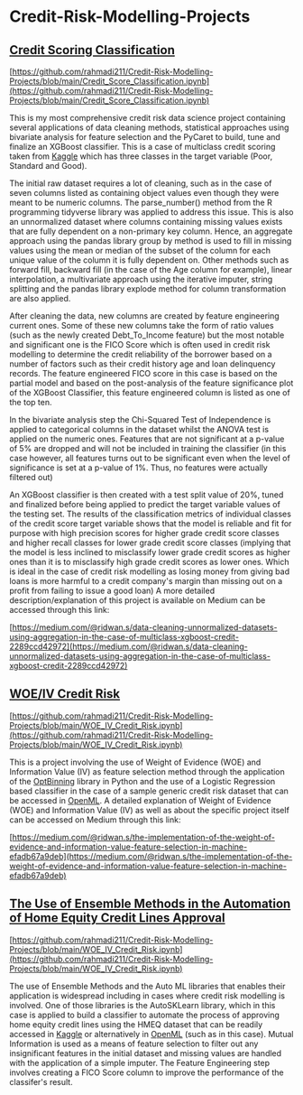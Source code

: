 # Credit-Risk-Modelling-Projects

## [Credit Scoring Classification](https://github.com/rahmadi211/Credit-Risk-Modelling-Projects/blob/main/Credit_Score_Classification.ipynb)
[https://github.com/rahmadi211/Credit-Risk-Modelling-Projects/blob/main/Credit_Score_Classification.ipynb](https://github.com/rahmadi211/Credit-Risk-Modelling-Projects/blob/main/Credit_Score_Classification.ipynb)

This is my most comprehensive credit risk data science project containing several applications of data cleaning methods, statistical approaches using bivariate analysis for feature selection and the PyCaret to build, tune and finalize an XGBoost classifier.
This is a case of multiclass credit scoring taken from [Kaggle](https://www.kaggle.com/datasets/parisrohan/credit-score-classification) which has three classes in the target variable (Poor, Standard and Good). 

The initial raw dataset requires a lot of cleaning, such as in the case of seven columns listed as containing object values even though they were meant to be numeric columns. The parse_number() method from the R programming tidyverse library was applied to address this issue. This is also an unnormalized dataset where columns containing missing values exists that are fully dependent on a non-primary key column. Hence, an aggregate approach using the pandas library group by method is used to fill in missing values using the mean or median of the subset of the column for each unique value of the column it is fully dependent on. Other methods such as forward fill, backward fill (in the case of the Age column for example), linear interpolation, a multivariate approach using the iterative imputer, string splitting and the pandas library explode method for column transformation are also applied. 

After cleaning the data, new columns are created by feature engineering current ones. Some of these new columns take the form of ratio values (such as the newly created Debt_To_Income feature) but the most notable and significant one is the FICO Score which is often used in credit risk modelling to determine the credit reliability of the borrower based on a number of factors such as their credit history age and loan delinquency records. The feature engineered FICO score in this case is based on the partial model and based on the post-analysis of the feature significance plot of the XGBoost Classifier, this feature engineered column is listed as one of the top ten.

In the bivariate analysis step the Chi-Squared Test of Independence is applied to categorical columns in the dataset whilst the ANOVA test is applied on the numeric ones. Features that are not significant at a p-value of 5% are dropped and will not be included in training the classifier (in this case however, all features turns out to be significant even when the level of significance is set at a p-value of 1%. Thus, no features were actually filtered out)

An XGBoost classifier is then created with a test split value of 20%, tuned and finalized before being applied to predict the target variable values of the testing set. The results of the classification metrics of individual classes of the credit score target variable shows that the model is reliable and fit for purpose with high precision scores for higher grade credit score classes and higher recall classes for lower grade credit score classes (implying that the model is less inclined to misclassify lower grade credit scores as higher ones than it is to misclassify high grade credit scores as lower ones. Which is ideal in the case of credit risk modelling as losing money from giving bad loans is more harmful to a credit company's margin than missing out on a profit from failing to issue a good loan)
A more detailed description/explanation of this project is available on Medium can be accessed through this link:

[https://medium.com/@ridwan.s/data-cleaning-unnormalized-datasets-using-aggregation-in-the-case-of-multiclass-xgboost-credit-2289ccd42972](https://medium.com/@ridwan.s/data-cleaning-unnormalized-datasets-using-aggregation-in-the-case-of-multiclass-xgboost-credit-2289ccd42972)




## [WOE/IV Credit Risk](https://github.com/rahmadi211/Credit-Risk-Modelling-Projects/blob/main/WOE_IV_Credit_Risk.ipynb)
[https://github.com/rahmadi211/Credit-Risk-Modelling-Projects/blob/main/WOE_IV_Credit_Risk.ipynb](https://github.com/rahmadi211/Credit-Risk-Modelling-Projects/blob/main/WOE_IV_Credit_Risk.ipynb)

This is a project involving the use of Weight of Evidence (WOE) and Information Value (IV) as feature selection method through the application of the [OptBinning](http://gnpalencia.org/optbinning/) library in Python and the use of a Logistic Regression based classifier in the case of a sample generic credit risk dataset that can be accessed in [OpenML](https://www.openml.org/search?type=data&sort=runs&id=43454). A detailed explanation of Weight of Evidence (WOE) and Information Value (IV) as well as about the specific project itself can be accessed on Medium through this link:

[https://medium.com/@ridwan.s/the-implementation-of-the-weight-of-evidence-and-information-value-feature-selection-in-machine-efadb67a9deb](https://medium.com/@ridwan.s/the-implementation-of-the-weight-of-evidence-and-information-value-feature-selection-in-machine-efadb67a9deb)

## [The Use of Ensemble Methods in the Automation of Home Equity Credit Lines Approval](https://github.com/rahmadi211/Credit-Risk-Modelling-Projects/blob/main/WOE_IV_Credit_Risk.ipynb)
[https://github.com/rahmadi211/Credit-Risk-Modelling-Projects/blob/main/WOE_IV_Credit_Risk.ipynb](https://github.com/rahmadi211/Credit-Risk-Modelling-Projects/blob/main/WOE_IV_Credit_Risk.ipynb)

The use of Ensemble Methods and the Auto ML libraries that enables their application is widespread including in cases where credit risk modelling is involved. One of those libraries is the AutoSKLearn library, which in this case is applied to build a classifier to automate the process of approving home equity credit lines using the HMEQ dataset that can be readily accessed in [Kaggle](https://www.kaggle.com/datasets/ajay1735/hmeq-data) or alternatively in [OpenML](https://www.openml.org/search?type=data&status=active&id=43337) (such as in this case). Mutual Information is used as a means of feature selection to filter out any insignificant features in the initial dataset and missing values are handled with the application of a simple imputer. The Feature Engineering step involves creating a FICO Score column to improve the performance of the classifer's result. 
